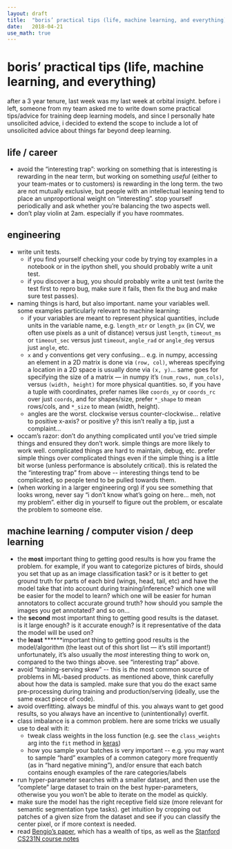 ```yaml
---
layout: draft
title:  "boris’ practical tips (life, machine learning, and everything)"
date:   2018-04-21
use_math: true
---
```


# boris’ practical tips (life, machine learning, and everything)
after a 3 year tenure, last week was my last week at orbital insight.  before i left, someone from my team asked me to write down some practical tips/advice for training deep learning models, and since I personally hate unsolicited advice, i decided to extend the scope to include a lot of unsolicited advice about things far beyond deep learning.

## life / career
- avoid the “interesting trap”: working on something that is interesting is rewarding in the near term, but working on something *useful* (either to your team-mates or to customers) is rewarding in the long term.  the two are not mutually exclusive, but people with an intellectual leaning tend to place an unproportional weight on “interesting”.  stop yourself periodically and ask whether you’re balancing the two aspects well.
- don’t play violin at 2am.  especially if you have roommates.


## engineering
- write unit tests.
  - if you find yourself checking your code by trying toy examples in a notebook or in the ipython shell, you should probably write a unit test.
  - if you discover a bug, you should probably write a unit test (write the test first to repro bug, make sure it fails, then fix the bug and make sure test passes).
- naming things is hard, but also important.  name your variables well.  some examples particularly relevant to machine learning:
  - if your variables are meant to represent physical quantities, include units in the variable name, e.g. `length_mtr` or `length_px` (in CV, we often use pixels as a unit of distance) versus just `length`, `timeout_ms` or `timeout_sec` versus just `timeout`, `angle_rad` or `angle_deg` versus just `angle`, etc.
  - `x` and `y` conventions get very confusing… e.g. in numpy, accessing an element in a 2D matrix is done via `(row, col)`, whereas specifying a location in a 2D space is usually done via `(x, y)`… same goes for specifying the size of a matrix — in numpy it’s `(num_rows, num_cols)`, versus `(width, height)` for more physical quantities.  so, if you have a tuple with coordinates, prefer names like `coords_xy` or `coords_rc` over just `coords`, and for shapes/size, prefer `*_shape` to mean rows/cols, and `*_size` to mean (width, height).
  - angles are the worst.  clockwise versus counter-clockwise… relative to positive x-axis? or positive y?  this isn’t really a tip, just a complaint…
- occam’s razor: don’t do anything complicated until you’ve tried simple things and ensured they don’t work.  simple things are more likely to work well.  complicated things are hard to maintain, debug, etc.  prefer simple things over complicated things even if the simple thing is a little bit worse (unless performance is absolutely critical).  this is related the the “interesting trap” from above -- interesting things tend to be complicated, so people tend to be pulled towards them.
- (when working in a larger engineering org) if you see something that looks wrong, never say “i don’t know what’s going on here… meh, not my problem”.   either dig in yourself to figure out the problem, or escalate the problem to someone else.


## machine learning / computer vision / deep learning
- the **most** important thing to getting good results is how you frame the problem.  for example, if you want to categorize pictures of birds, should you set that up as an image classification task?  or is it better to get ground truth for parts of each bird (wings, head, tail, etc) and have the model take that into account during training/inference?  which one will be easier for the model to learn? which one will be easier for human annotators to collect accurate ground truth?  how should you sample the images you get annotated? and so on…
- the **second** most important thing to getting good results is the dataset.  is it large enough? is it accurate enough?  is it representative of the data the model will be used on?
- the **least** ******important thing to getting good results is the model/algorithm (the least out of this short list — it’s still important!)  unfortunately, it’s also usually the *most* interesting thing to work on, compared to the two things above.  see “interesting trap” above.
- avoid “training-serving skew” -- this is *the* most common source of problems in ML-based products.  as mentioned above, think carefully about how the data is sampled.  make sure that you do the exact same pre-processing during training and production/serving (ideally, use the same exact piece of code).
- avoid overfitting.  always be mindful of this.  you always want to get good results, so you always have an incentive to (unintentionally) overfit.  
- class imbalance is a common problem.  here are some tricks we usually use to deal with it:
  - tweak class weights in the loss function (e.g. see the `class_weights` arg into the `fit` method in [keras](https://keras.io/models/model/#fit))
  - how you sample your batches is very important -- e.g. you may want to sample “hard” examples of a common category more frequently (as in “hard negative mining”), and/or ensure that each batch contains enough examples of the rare categories/labels
- run hyper-parameter searches with a smaller dataset, and then use the “complete” large dataset to train on the best hyper-parameters, otherwise you you won’t be able to iterate on the model as quickly.
- make sure the model has the right receptive field size (more relevant for semantic segmentation type tasks).  get intuition by cropping out patches of a given size from the dataset and see if you can classify the center pixel, or if more context is needed.
- read [Bengio’s paper](https://arxiv.org/abs/1206.5533), which has a wealth of tips, as well as the [Stanford CS231N course notes](http://cs231n.github.io)
